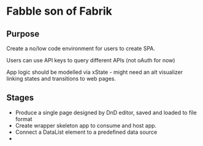 # Fabble son of Fabrik

## Purpose

Create a no/low code environment for users to create SPA.

Users can use API keys to query different APIs (not oAuth for now)

App logic should be modelled via xState - might need an alt visualizer linking states and transitions to web pages.


## Stages

* Produce a single page designed by DnD editor, saved and loaded to file format
* Create wrapper skeleton app to consume and host app.
* Connect a DataList element to a predefined data source
* 
